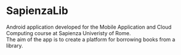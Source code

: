 # SapienzaLib

Android application developed for the Mobile Application and Cloud Computing course at Sapienza Univeristy of Rome.  
The aim of the app is to create a platform for borrowing books from a library.
